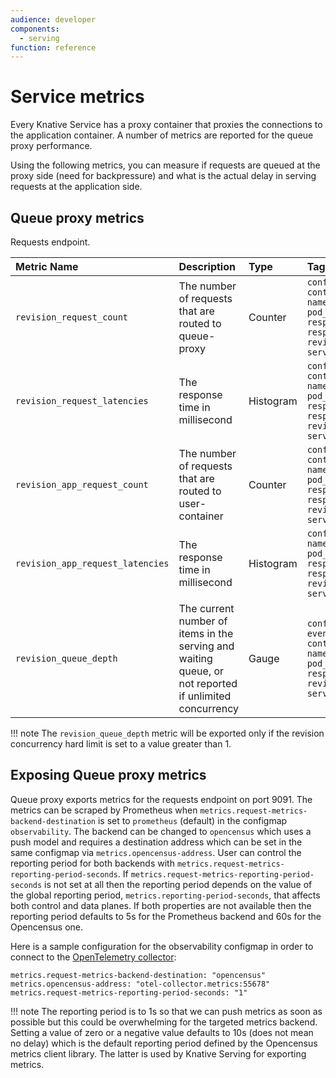 ```yaml
---
audience: developer
components:
  - serving
function: reference
---
```


# Service metrics

Every Knative Service has a proxy container that proxies the connections to the application container. A number of metrics are reported for the queue proxy performance.

Using the following metrics, you can measure if requests are queued at the proxy side (need for backpressure) and what is the actual delay in serving requests at the application side.

## Queue proxy metrics

Requests endpoint.

| Metric Name | Description | Type | Tags | Unit | Status |
|:-|:-|:-|:-|:-|:-|
| ```revision_request_count``` | The number of requests that are routed to queue-proxy | Counter | ```configuration_name```<br>```container_name```<br>```namespace_name```<br>```pod_name```<br>```response_code```<br>```response_code_class```<br>```revision_name```<br>```service_name``` | Dimensionless | Stable |
| ```revision_request_latencies``` | The response time in millisecond | Histogram | ```configuration_name```<br>```container_name```<br>```namespace_name```<br>```pod_name```<br>```response_code```<br>```response_code_class```<br>```revision_name```<br>```service_name``` |  Milliseconds | Stable |
| ```revision_app_request_count``` | The number of requests that are routed to user-container | Counter | ```configuration_name```<br>```container_name```<br>```namespace_name```<br>```pod_name```<br>```response_code```<br>```response_code_class```<br>```revision_name```<br>```service_name``` | Dimensionless | Stable |
| ```revision_app_request_latencies``` | The response time in millisecond |  Histogram | ```configuration_name```<br>```namespace_name```<br>```pod_name```<br>```response_code```<br>```response_code_class```<br>```revision_name```<br>```service_name``` | Milliseconds | Stable |
| ```revision_queue_depth``` | The current number of items in the serving and waiting queue, or not reported if unlimited concurrency | Gauge | ```configuration_name```<br>```event-display```<br>```container_name```<br>```namespace_name```<br>```pod_name```<br>```response_code_class```<br>```revision_name```<br>```service_name``` | Dimensionless | Stable |

!!! note
    The `revision_queue_depth` metric will be exported only if the revision concurrency hard limit is set to a value greater than 1.

## Exposing Queue proxy metrics

Queue proxy exports metrics for the requests endpoint on port 9091. The metrics can be scraped by Prometheus when `metrics.request-metrics-backend-destination` is set to `prometheus` (default) in the configmap `observability`. The backend can be changed to `opencensus` which uses a push model and requires a destination
address which can be set in the same configmap via `metrics.opencensus-address`. User can control the reporting period for both backends with
`metrics.request-metrics-reporting-period-seconds`. If `metrics.request-metrics-reporting-period-seconds` is not set at all then the reporting period depends on the value of the global reporting period, `metrics.reporting-period-seconds`, that affects both control and data planes. If both properties are not available then the reporting period defaults to 5s for the Prometheus backend and 60s for the Opencensus one.

Here is a sample configuration for the observability configmap in order to connect to the [OpenTelemetry collector](../observability/metrics/collecting-metrics.md#understanding-the-collector):

```
metrics.request-metrics-backend-destination: "opencensus"
metrics.opencensus-address: "otel-collector.metrics:55678"
metrics.request-metrics-reporting-period-seconds: "1"
```

!!! note
    The reporting period is to 1s so that we can push metrics as soon as possible but this could be overwhelming for the targeted metrics backend.
    Setting a value of zero or a negative value defaults to 10s (does not mean no delay) which is the default reporting period defined by the Opencensus metrics client library. The latter is used by Knative Serving for exporting metrics.
